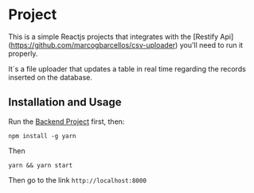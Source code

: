 # Project

This is a simple Reactjs projects that integrates with the [Restify Api] (https://github.com/marcogbarcellos/csv-uploader) you'll need to run it properly.

It`s a file uploader that updates a table in real time regarding the records inserted on the database. 

## Installation and Usage

Run the [Backend Project](https://github.com/marcogbarcellos/csv-uploader) first, then:

```
npm install -g yarn
```
Then 

```
yarn && yarn start
```

Then go to the link `http://localhost:8000`

